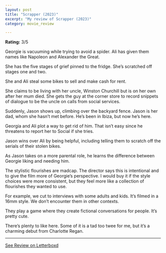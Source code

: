 ```yaml
---
layout: post
title: "Scrapper (2023)"
excerpt: "My review of Scrapper (2023)"
category: movie_review

---
```


**Rating:** 3/5

Georgie is vacuuming while trying to avoid a spider. Ali has given them names like Napoleon and Alexander the Great.

She has the five stages of grief pinned to the fridge. She’s scratched off stages one and two.

She and Ali steal some bikes to sell and make cash for rent.

She claims to be living with her uncle, Winston Churchill but is on her own after her mum died. She gets the guy at the corner store to record snippets of dialogue to be the uncle on calls from social services.

Suddenly, Jason shows up, climbing over the backyard fence. Jason is her dad, whom she hasn’t met before. He’s been in Ibiza, but now he’s here.

Georgia and Ali plot a way to get rid of him. That isn’t easy since he threatens to report her to Social if she tries.

Jason wins over Ali by being helpful, including telling them to scratch off the serials of their stolen bikes.

As Jason takes on a more parental role, he learns the difference between Georgie liking and needing him.

The stylistic flourishes are madcap. The director says this is intentional and to give the film more of Georgie’s perspective. I would buy it if the style choices were more consistent, but they feel more like a collection of flourishes they wanted to use.

For example, we cut to interviews with some adults and kids. It’s filmed in a 16mm style. We don’t encounter them in other contexts.

They play a game where they create fictional conversations for people. It’s pretty cute.

There’s plenty to like here. Some of it is a tad too twee for me, but it’s a charming debut from Charlotte Regan.

<hr>

[See Review on Letterboxd](https://boxd.it/5gRqDt)
